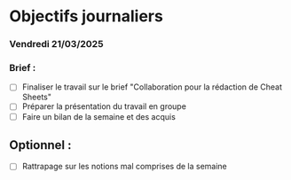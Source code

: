 # Objectifs journaliers

### Vendredi 21/03/2025

### Brief :

- [ ] Finaliser le travail sur le brief "Collaboration pour la rédaction de Cheat Sheets"
- [ ] Préparer la présentation du travail en groupe
- [ ] Faire un bilan de la semaine et des acquis

## Optionnel :

- [ ] Rattrapage sur les notions mal comprises de la semaine
